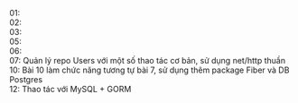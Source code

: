 01:  
02:  
03:  
05:  
06:  
07: Quản lý repo Users với một số thao tác cơ bản, sử dụng net/http thuần  
10: Bài 10 làm chức năng tương tự bài 7, sử dụng thêm package Fiber và DB Postgres  
12: Thao tác với MySQL + GORM  

